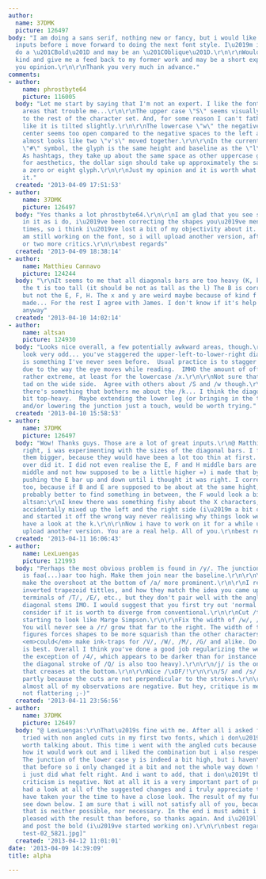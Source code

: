 ```yaml
---
author:
  name: 37DMK
  picture: 126497
body: "I am doing a sans serif, nothing new or fancy, but i would like to get some
  inputs before i move forward to doing the next font style. I\u2019m intending to
  do a \u201CBold\u201D and may be an \u201COblique\u201D.\r\n\r\nWould you be so
  kind and give me a feed back to my former work and may be a short explanation to
  you opinion.\r\n\r\nThank you very much in advance."
comments:
- author:
    name: phrostbyte64
    picture: 116005
  body: "Let me start by saying that I'm not an expert. I like the font. I see a few
    areas that trouble me...\r\n\r\nThe upper case \"S\" seems visually too wide compared
    to the rest of the character set. And, for some reason I can't fathom, it looks
    like it is tilted slightly.\r\n\r\nThe lowercase \"w\" the negative space in the
    center seems too open compared to the negative spaces to the left and right. It
    almost looks like two \"v's\" moved together.\r\n\r\nIn the current usage of the
    \"#\" symbol, the glyph is the same height and baseline as the \"l\" or \"X.\"
    As hashtags, they take up about the same space as other uppercase glyphs.\r\n\r\nJust
    for aesthetics, the dollar sign should take up approximately the same space as
    a zero or eight glyph.\r\n\r\nJust my opinion and it is worth what you paid for
    it."
  created: '2013-04-09 17:51:53'
- author:
    name: 37DMK
    picture: 126497
  body: "Yes thanks a lot phrostbyte64.\r\n\r\nI am glad that you see similar flaws
    in it as i do, i\u2019ve been correcting the shapes you\u2019ve mentioned many
    times, so i think i\u2019ve lost a bit of my objectivity about it. Currently i
    am still working on the font, so i will upload another version, after may be one
    or two more critics.\r\n\r\nbest regards"
  created: '2013-04-09 18:38:14'
- author:
    name: Matthieu Cannavo
    picture: 124244
  body: "\r\nIt seems to me that all diagonals bars are too heavy (K, k, V etc.) and
    the t is too tall (it should be not as tall as the l) The B is corriged optically
    but not the E, F, H. The x and y are weird maybe because of kind f inktraps you've
    made... For the rest I agree with James. I don't know if it's help but good luck
    anyway"
  created: '2013-04-10 14:02:14'
- author:
    name: altsan
    picture: 124930
  body: "Looks nice overall, a few potentially awkward areas, though.\r\n\r\n/X, /x
    look very odd... you've staggered the upper-left-to-lower-right diagonal, which
    is something I've never seen before.  Usual practice is to stagger the other diagonal,
    due to the way the eye moves while reading.  IMHO the amount of offset is also
    rather extreme, at least for the lowercase /x.\r\n\r\nNot sure that /a isn't a
    tad on the wide side.  Agree with others about /S and /w though.\r\n\r\nFinally
    there's something that bothers me about the /k... I think the diagonals look a
    bit top-heavy.  Maybe extending the lower leg (or bringing in the top one) a bit,
    and/or lowering the junction just a touch, would be worth trying."
  created: '2013-04-10 15:58:53'
- author:
    name: 37DMK
    picture: 126497
  body: "Wow! Thanks guys. Those are a lot of great inputs.\r\n@ Matthieu Cannavo:\r\nYou\u2019re
    right, i was experimenting with the sizes of the diagonal bars. I figured to make
    them bigger, because they would have been a lot too thin at first. But i probably
    over did it. I did not even realise the E, F and H middle bars are on the geometrical
    middle and not how supposed to be a little higher =) i made that by accident just
    pushing the E bar up and down until i thought it was right. I corrected the B
    too, because if B and E are supposed to be about at the same hight, it\u2019s
    probably better to find something in between, the F would look a bit weird otherwise.\r\n@
    altsan:\r\nI knew there was something fishy about the X characters, i must have
    accidentally mixed up the left and the right side (i\u2019m a bit of a legasthenic)
    and started it off the wrong way never realising why things look weird. I\u2019ll
    have a look at the k.\r\n\r\nNow i have to work on it for a while until i\u2019ll
    upload another version. You are a real help. All of you.\r\nbest regards"
  created: '2013-04-11 16:06:43'
- author:
    name: LexLuengas
    picture: 121993
  body: "Perhaps the most obvious problem is found in /y/. The junction of its diagonals
    is faa(...)aar too high. Make them join near the baseline.\r\n\r\nYou should definitely
    make the overshoot at the bottom of /a/ more prominent.\r\n\r\nI really dig the
    inverted trapezoid tittles, and how they match the idea you came up with for the
    terminals of /T/, /E/, etc., but they don't pair well with the angled cuts of
    diagonal stems IMO. I would suggest that you first try out 'normal' cuts and then
    consider if it is worth to diverge from conventional.\r\n\r\nCut /t/'s hair. It's
    starting to look like Marge Simpson.\r\n\r\nFix the width of /w/, /S/ and /r/.
    You will never see a /r/ grow that far to the right. The width of the tabular
    figures forces shapes to be more squarish than the other characters.\r\n\r\nYou
    <em>could</em> make ink-traps for /V/, /W/, /M/, /G/ and alike. Do as you think
    is best. Overall I think you've done a good job regularizing the weight (...with
    the exception of /4/, which appears to be darker than for instance its neighbors;
    the diagonal stroke of /Q/ is also too heavy).\r\n\r\n/j/ is the only character
    that creases at the bottom.\r\n\r\nNice /\xDF/!\r\n\r\n/S/ and /s/ look stretched
    partly because the cuts are not perpendicular to the strokes.\r\n\r\nSorry that
    almost all of my observations are negative. But hey, critique is ment to be useful,
    not flattering ;-)"
  created: '2013-04-11 23:56:56'
- author:
    name: 37DMK
    picture: 126497
  body: "@ LexLuengas:\r\nThat\u2019s fine with me. After all i asked for it. I\u2019ve
    tried with non angled cuts in my first two fonts, which i don\u2019t consider
    worth talking about. This time i went with the angled cuts because i was curious
    how it would work out and i liked the combination but i also respect your opinion.
    The junction of the lower case y is indeed a bit high, but i haven\u2019t seen
    that before so i only changed it a bit and not the whole way down to the baseline,
    i just did what felt right. And i want to add, that i don\u2019t think that constructive
    criticism is negative. Not at all it is a very important part of progress.\r\n\r\nI
    had a look at all of the suggested changes and i truly appreciate that you guys
    have taken your the time to have a close look. The result of my further work you
    see down below. I am sure that i will not satisfy all of you, because i think
    that is neither possible, nor necessary. In the end i must admit i am a lot more
    pleased with the result than before, so thanks again. And i\u2019ll come back
    and post the bold (i\u2019ve started working on).\r\n\r\nbest regards\r\n\r\n[img:sites/default/files/old-images/alpha
    test-02_5821.jpg]"
  created: '2013-04-12 11:01:01'
date: '2013-04-09 14:39:09'
title: alpha

---
```

